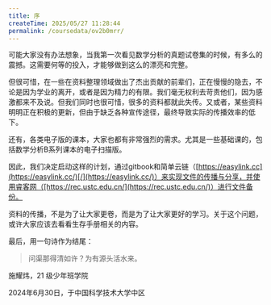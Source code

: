 ```yaml
---
title: 序
createTime: 2025/05/27 11:28:44
permalink: /coursedata/ov2b0mrr/
---
```


可能大家没有办法想象，当我第一次看见数学分析的真题试卷集的时候，有多么的震撼。这需要何等的投入，才能够做到这么的漂亮和完整。

但很可惜，在一些在资料整理领域做出了杰出贡献的前辈们，正在慢慢的隐去，不论是因为学业的离开，或者是因为精力的有限。我们毫无权利去苛责他们，因为感激都来不及说。但我们同时也很可惜，很多的资料都就此失传。又或者，某些资料明明正在积极的更新，但由于缺乏各种宣传途径，最终导致实际的传播效率的低下。

还有，各类电子版的课本，大家也都有非常强烈的需求。尤其是一些基础课的，包括数学分析B系列课本的电子扫描版。

因此，我们决定启动这样的计划，通过gitbook和简单云链（[https://easylink.cc](https://easylink.cc/)[/](https://easylink.cc/)）来实现文件的传播与分享，并使用睿客网（[https://rec.ustc.edu.cn/](https://rec.ustc.edu.cn/)）进行文件备份。

资料的传播，不是为了让大家更卷，而是为了让大家更好的学习。关于这个问题，或许大家应该去看看生存手册相关的内容。

最后，用一句诗作为结尾：

> 问渠那得清如许？为有源头活水来。

施耀炜，21 级少年班学院

2024年6月30日，于中国科学技术大学中区

